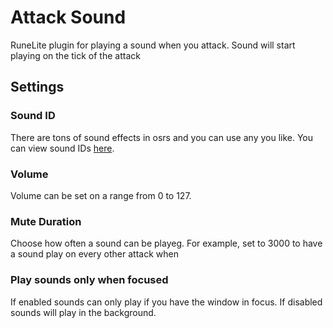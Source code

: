 # Attack Sound
RuneLite plugin for playing a sound when you attack. Sound will start playing on the tick of the attack

## Settings

### Sound ID
There are tons of sound effects in osrs and you can use any you like. You can view sound IDs [here](https://oldschool.runescape.wiki/w/List_of_in-game_sound_IDs).
### Volume 
Volume can be set on a range from 0 to 127.
### Mute Duration
Choose how often a sound can be playeg. For example, set to 3000 to have a sound play on every other attack when 
### Play sounds only when focused
If enabled sounds can only play if you have the window in focus. If disabled sounds will play in the background.
